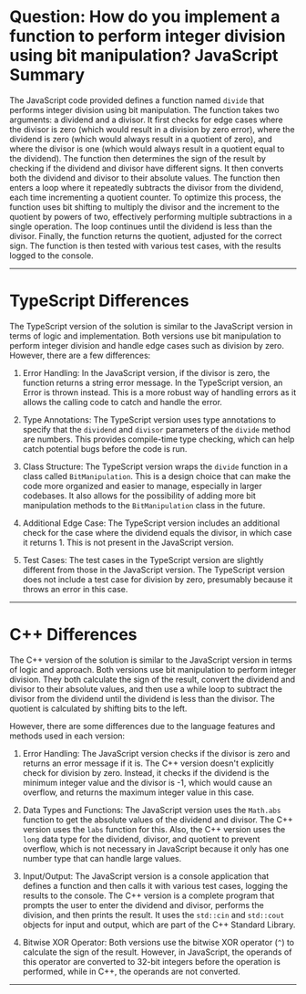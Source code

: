 # Question: How do you implement a function to perform integer division using bit manipulation? JavaScript Summary

The JavaScript code provided defines a function named `divide` that performs integer division using bit manipulation. The function takes two arguments: a dividend and a divisor. It first checks for edge cases where the divisor is zero (which would result in a division by zero error), where the dividend is zero (which would always result in a quotient of zero), and where the divisor is one (which would always result in a quotient equal to the dividend). The function then determines the sign of the result by checking if the dividend and divisor have different signs. It then converts both the dividend and divisor to their absolute values. The function then enters a loop where it repeatedly subtracts the divisor from the dividend, each time incrementing a quotient counter. To optimize this process, the function uses bit shifting to multiply the divisor and the increment to the quotient by powers of two, effectively performing multiple subtractions in a single operation. The loop continues until the dividend is less than the divisor. Finally, the function returns the quotient, adjusted for the correct sign. The function is then tested with various test cases, with the results logged to the console.

---

# TypeScript Differences

The TypeScript version of the solution is similar to the JavaScript version in terms of logic and implementation. Both versions use bit manipulation to perform integer division and handle edge cases such as division by zero. However, there are a few differences:

1. Error Handling: In the JavaScript version, if the divisor is zero, the function returns a string error message. In the TypeScript version, an Error is thrown instead. This is a more robust way of handling errors as it allows the calling code to catch and handle the error.

2. Type Annotations: The TypeScript version uses type annotations to specify that the `dividend` and `divisor` parameters of the `divide` method are numbers. This provides compile-time type checking, which can help catch potential bugs before the code is run.

3. Class Structure: The TypeScript version wraps the `divide` function in a class called `BitManipulation`. This is a design choice that can make the code more organized and easier to manage, especially in larger codebases. It also allows for the possibility of adding more bit manipulation methods to the `BitManipulation` class in the future.

4. Additional Edge Case: The TypeScript version includes an additional check for the case where the dividend equals the divisor, in which case it returns 1. This is not present in the JavaScript version.

5. Test Cases: The test cases in the TypeScript version are slightly different from those in the JavaScript version. The TypeScript version does not include a test case for division by zero, presumably because it throws an error in this case.

---

# C++ Differences

The C++ version of the solution is similar to the JavaScript version in terms of logic and approach. Both versions use bit manipulation to perform integer division. They both calculate the sign of the result, convert the dividend and divisor to their absolute values, and then use a while loop to subtract the divisor from the dividend until the dividend is less than the divisor. The quotient is calculated by shifting bits to the left.

However, there are some differences due to the language features and methods used in each version:

1. Error Handling: The JavaScript version checks if the divisor is zero and returns an error message if it is. The C++ version doesn't explicitly check for division by zero. Instead, it checks if the dividend is the minimum integer value and the divisor is -1, which would cause an overflow, and returns the maximum integer value in this case.

2. Data Types and Functions: The JavaScript version uses the `Math.abs` function to get the absolute values of the dividend and divisor. The C++ version uses the `labs` function for this. Also, the C++ version uses the `long` data type for the dividend, divisor, and quotient to prevent overflow, which is not necessary in JavaScript because it only has one number type that can handle large values.

3. Input/Output: The JavaScript version is a console application that defines a function and then calls it with various test cases, logging the results to the console. The C++ version is a complete program that prompts the user to enter the dividend and divisor, performs the division, and then prints the result. It uses the `std::cin` and `std::cout` objects for input and output, which are part of the C++ Standard Library.

4. Bitwise XOR Operator: Both versions use the bitwise XOR operator (`^`) to calculate the sign of the result. However, in JavaScript, the operands of this operator are converted to 32-bit integers before the operation is performed, while in C++, the operands are not converted.

---
